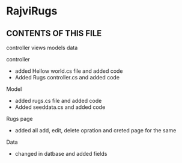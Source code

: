 # RajviRugs
CONTENTS OF THIS FILE
---------------------
controller
views
models
data


controller
- added Hellow world.cs file and added code
- Added Rugs controller.cs and added code

Model
- added rugs.cs file and added code
- Added seeddata.cs and added code

Rugs page
- added all add, edit, delete opration and creted page for the same

Data
 - changed in datbase and added fields 
